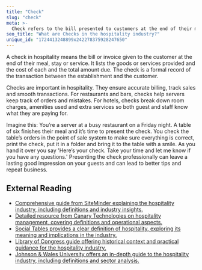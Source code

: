 ```yaml
---
title: "Check"
slug: "check"
meta: >-
  Check refers to the bill presented to customers at the end of their meal in restaurants, cafes, and bars. It details the items ordered and the total amount due.
seo_title: "What are Checks in the hospitality industry?"
unique_id: "1724413248899x242278375928247650"
---
```


A check in hospitality means the bill or invoice given to the customer at the end of their meal, stay or service. It lists the goods or services provided and the cost of each and the total amount due. The check is a formal record of the transaction between the establishment and the customer.

Checks are important in hospitality. They ensure accurate billing, track sales and smooth transactions. For restaurants and bars, checks help servers keep track of orders and mistakes. For hotels, checks break down room charges, amenities used and extra services so both guest and staff know what they are paying for.

Imagine this: You’re a server at a busy restaurant on a Friday night. A table of six finishes their meal and it’s time to present the check. You check the table’s orders in the point of sale system to make sure everything is correct, print the check, put it in a folder and bring it to the table with a smile. As you hand it over you say 'Here’s your check. Take your time and let me know if you have any questions.' Presenting the check professionally can leave a lasting good impression on your guests and can lead to better tips and repeat business.

## External Reading

- [Comprehensive guide from SiteMinder explaining the hospitality industry, including definitions and industry insights.](https://www.siteminder.com/r/hospitality-industry/)
- [Detailed resource from Canary Technologies on hospitality management, covering definitions and operational aspects.](https://www.canarytechnologies.com/hotel-terminology/hospitality-management)
- [Social Tables provides a clear definition of hospitality, exploring its meaning and implications in the industry.](https://www.socialtables.com/blog/hospitality/what-does-hospitality-mean/)
- [Library of Congress guide offering historical context and practical guidance for the hospitality industry.](https://guides.loc.gov/hospitality-restaurants-hotels/history/manuals)
- [Johnson & Wales University offers an in-depth guide to the hospitality industry, including definitions and sector analysis.](https://online.jwu.edu/blog/your-comprehensive-guide-hospitality-industry/)